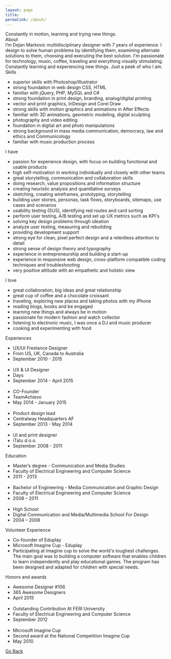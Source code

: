```yaml
---
layout: page
title: 
permalink: /about/
---
```


<div class="cv_page"><a>
         <div class="cv_item_big">
         <div class="cv_title"></div>
         <div class="cv_big">
         Constantly in motion, learning and trying new things.
         </div>
         </div>
         <div class="cv_item">
         <div class="cv_title">
         About
         </div>
         <div class="cv_content">
         I’m Dejan Markovic multidisciplinary designer with 7 years of experience. I design to solve human problems by identifying them, examining alternate solutions to them, choosing and executing the best solution. I'm passionate for technology, music, coffee, traveling and everything visually stimulating. Constantly learning and experiencing new things. Just a peek of who I am.
         </div>
         </div>
         <div class="cv_item">
         <div class="cv_title">
         Skills
         </div>
         <div class="cv_content bullet">
         <ul>
         <li>superior skills with Photoshop/Illustrator</li>
         <li>strong foundation in web design CSS, HTML</li>
         <li>familiar with jQuery, PHP, MySQL and C#</li>
         <li>strong foundation in print design, branding, analog/digital printing</li>
         <li>vector and print graphics, InDesign and Corel Draw</li>
         <li>strong skills with motion graphics and animations in After Effects</li>
         <li>familiar with 3D animations, geometric modeling, digital sculpting</li>
         <li>photography and video editing</li>
         <li>foundation in digital art and photo manipulations</li>
         <li>strong background in mass media communication, democracy, law and ethics and Communicology</li>
         <li>familiar with music production process</li>
         </ul>
         </div>
         </div>
         <div class="cv_item">
         <div class="cv_title">
         I have
         </div>
         <div class="cv_content bullet">
         <ul>
         <li>passion for experience design, with focus on building functional and usable products</li>
         <li>high self-motivation in working individually and closely with other teams</li>
         <li>great storytelling, communication and collaboration skills</li>
	     <li>doing research, value propositions and information structure</li>
		 <li>creating heuristic analysis and quantitative surveys</li>
		 <li>sketching, creating wireframes, prototyping, storytelling</li>
		 <li>building user stories, personas, task flows, storyboards, sitemaps, use cases and scenarios</li>
		 <li>usability testing (SUS), identifying red routes and card sorting</li>
		 <li>perform user testing, A/B testing and set up UX metrics such as KPI's</li>
		 <li>solving key design problems through ideation</li>
		 <li>analyze user testing, measuring and rebuilding</li>
		 <li>providing development support</li>
         <li>strong eye for clean, pixel perfect design and a relentless attention to detail</li>
		 <li>strong sense of design theory and typography</li>
         <li>experience in entrepreneurship and building a start-up</li>
         <li>experience in responsive web design, cross-platform compatible coding techniques and troubleshooting</li>
         <li>very positive attitude with an empathetic and holistic view</li>
         </ul>
         </div>
         </div>
         <div class="cv_item">
         <div class="cv_title">
         I love
         </div>
         <div class="cv_content bullet">
         <ul>
         <li>great collaboration, big ideas and great relationship</li>
         <li>great cup of coffee and a chocolate croissant</li>
         <li>traveling, exploring new places and taking photos with my iPhone</li>
         <li>reading blogs, books and be engaged</li>
         <li>learning new things and always be in motion</li>
         <li>passionate for modern fashion and watch collector</li>
         <li>listening to electronic music, I was once a DJ and music producer</li>
         <li>cooking and experimenting with food</li>
         </ul>
         </div>
         </div>
         <div class="cv_item">
         <div class="cv_title">
         Experiences
         </div>
         <div class="cv_content">
         <ul>
         <li class="bold">UX/UI Freelance Designer</li>
         <li>From US, UK, Canada to Australia</li>
         <li class="light">September 2010 - 2015</li>
         <li style="list-style: none"><br></li>
         <li class="bold">UX &amp; UI Designer</li>
         <li>Days</li>
         <li class="light">September 2014 - April 2015</li>
         <li style="list-style: none"><br></li>
         <li class="bold">CO-Founder</li>
         <li>TeamAchievo</li>
         <li class="light">May 2014 - January 2015</li>
         <li style="list-style: none"><br></li>
         <li class="bold">Product design lead</li>
         <li>Centralway Headquarters AF</li>
         <li class="light">September 2013 - May 2014</li>
         <li style="list-style: none"><br></li>
         <li class="bold">UI and print designer</li>
         <li>iTatu d.o.o.</li>
         <li class="light">September 2008 - 2011</li>
         </ul>
         </div>
         </div>
         <div class="cv_item">
         <div class="cv_title">
         Education
         </div>
         <div class="cv_content">
         <ul>
         <li class="bold">Master’s degree - Communication and Media Studies</li>
         <li>Faculty of Electrical Engineering and Computer Science</li>
         <li class="light">2011 - 2013</li>
         <li style="list-style: none"><br></li>
         <li class="bold">Bachelor of Engineering - Media Communication and Graphic Design</li>
         <li>Faculty of Electrical Engineering and Computer Science</li>
         <li class="light">2008 – 2011</li>
         <li style="list-style: none"><br></li>
         <li class="bold">High School</li>
         <li>Digital Communication and Media/Multimedia School For Design</li>
         <li class="light">2004 – 2008</li>
         </ul>
         </div>
         </div>
         <div class="cv_item">
         <div class="cv_title">
         Volunteer Experience
         </div>
         <div class="cv_content">
         <ul>
         <li class="bold">Co-founder of Eduplay</li>
         <li>Microsoft Imagine Cup - Eduplay</li>
         <li class="light">Participating at Imagine cup to solve the world's toughest challenges. The main goal was to building a computer software that enables children to learn independently and play educational games. The program has been designed and adapted for children with special needs.</li>
         </ul>
         </div>
         </div>
         <div class="cv_item">
         <div class="cv_title">
         Honors and awards  
         </div>
         <div class="cv_content">
         <ul>
         <li class="bold">Awesome Designer #106</li>
         <li>365 Awesome Designers</li>
         <li class="light">April 2015</li>
         <li style="list-style: none"><br></li>
         <li class="bold">Outstanding Contribution At FERI University</li>
         <li>Faculty of Electrical Engineering and Computer Science</li>
         <li class="light">September 2012</li>
         <li style="list-style: none"><br></li>
         <li class="bold">Microsoft Imagine Cup</li>
         <li>Second award at the National Competition Imagine Cup</li>
         <li class="light">May 2010</li>
         </ul>
         </div>
         </div>
         </a><div class="footer_back"><a>
         </a><a class="cv_btn" href="../">Go Back</a>
         </div>
         </div>
